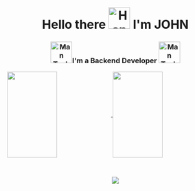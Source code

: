 
<h1 align="center">Hello there <img src="https://raw.githubusercontent.com/Tarikul-Islam-Anik/Animated-Fluent-Emojis/master/Emojis/Hand%20gestures/Waving%20Hand%20Medium%20Skin%20Tone.png" alt="Hang shaking" width="50" height="50" /> I'm JOHN</h1>


<h3 align="center"><img src="https://raw.githubusercontent.com/Tarikul-Islam-Anik/Animated-Fluent-Emojis/master/Emojis/People/Man%20Technologist.png" alt="Man Technologist" width="50" height="50" />I'm a Backend Developer <img src="https://raw.githubusercontent.com/Tarikul-Islam-Anik/Animated-Fluent-Emojis/master/Emojis/People/Man%20Technologist.png" alt="Man Technologist" width="50" height="50" /></h3>

<a href="https://github.com/anuraghazra/github-readme-stats">
  <img width="48%" height=200 align="center" src="https://github-readme-stats.vercel.app/api?username=joaobitencourt&theme=tokyonight&show_icons=true" />
</a>
<a href="https://github.com/anuraghazra/convoychat">
  <img width="48%" height=200 align="center" src="https://github-readme-stats.vercel.app/api/top-langs?username=joaobitencourt&layout=compact&langs_count=8&card_width=320&theme=tokyonight" />
</a>

<br> <p align="center" width="100"> <img align="center"  src="https://komarev.com/ghpvc/?username=joaobitencourt&color=0f0f0f" /></p> <br>

<i class="devicon-nodejs-plain colored"></i>

